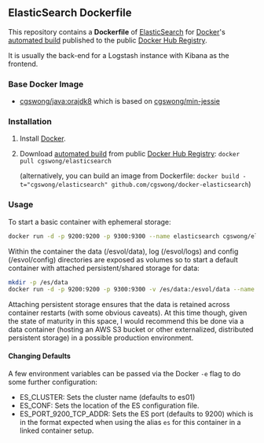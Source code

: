 ## ElasticSearch Dockerfile

This repository contains a **Dockerfile** of [ElasticSearch](http://www.elasticsearch.org/) for [Docker](https://www.docker.com/)'s [automated build](https://registry.hub.docker.com/u/cgswong/elasticsearch/) published to the public [Docker Hub Registry](https://registry.hub.docker.com/).

It is usually the back-end for a Logstash instance with Kibana as the frontend.

### Base Docker Image

* [cgswong/java:orajdk8](https://registry.hub.docker.com/u/cgswong/java/) which is based on [cgswong/min-jessie](https://registry.hub.docker.com/u/cgswong/min-jessie/)

### Installation

1. Install [Docker](https://www.docker.com/).

2. Download [automated build](https://registry.hub.docker.com/u/cgswong/elasticsearch/) from public [Docker Hub Registry](https://registry.hub.docker.com/): `docker pull cgswong/elasticsearch`

   (alternatively, you can build an image from Dockerfile: `docker build -t="cgswong/elasticsearch" github.com/cgswong/docker-elasticsearch`)

### Usage
To start a basic container with ephemeral storage:

```sh
docker run -d -p 9200:9200 -p 9300:9300 --name elasticsearch cgswong/elasticsearch
```

Within the container the data (/esvol/data), log (/esvol/logs) and config (/esvol/config) directories are exposed as volumes so to start a default container with attached persistent/shared storage for data:

```sh
mkdir -p /es/data
docker run -d -p 9200:9200 -p 9300:9300 -v /es/data:/esvol/data --name elasticsearch cgswong/elasticsearch
```

Attaching persistent storage ensures that the data is retained across container restarts (with some obvious caveats). At this time though, given the state of maturity in this space, I would recommend this be done via a data container (hosting an AWS S3 bucket or other externalized, distributed persistent storage) in a possible production environment.

#### Changing Defaults
A few environment variables can be passed via the Docker `-e` flag to do some further configuration:

- ES_CLUSTER: Sets the cluster name (defaults to es01)
- ES_CONF: Sets the location of the ES configuration file.
- ES_PORT_9200_TCP_ADDR: Sets the ES port (defaults to 9200) which is in the format expected when using the alias `es` for this container in a linked container setup.
